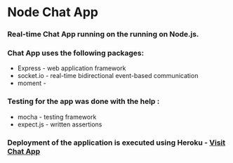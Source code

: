 # Node Chat App

### Real-time Chat App running on the running on Node.js.

### Chat App uses the following packages: 
* Express - web application framework
* socket.io - real-time bidirectional event-based communication
* moment - 

### Testing for the app was done with the help :
* mocha - testing framework
* expect.js - written assertions

### Deployment of the application is executed using Heroku - [Visit Chat App](https://lit-headland-26024.herokuapp.com/)
